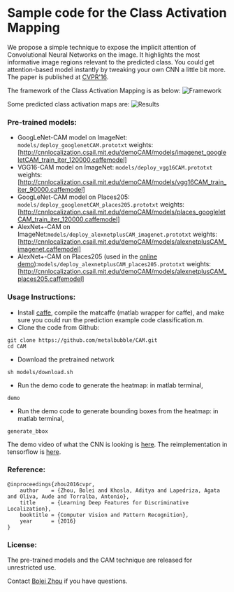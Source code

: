 # Sample code for the Class Activation Mapping
We propose a simple technique to expose the implicit attention of Convolutional Neural Networks on the image. It highlights the most informative image regions relevant to the predicted class. You could get attention-based model instantly by tweaking your own CNN a little bit more. The paper is published at [CVPR'16](http://arxiv.org/pdf/1512.04150.pdf).

The framework of the Class Activation Mapping is as below:
![Framework](http://cnnlocalization.csail.mit.edu/framework.jpg)

Some predicted class activation maps are:
![Results](http://cnnlocalization.csail.mit.edu/example.jpg)

### Pre-trained models:
* GoogLeNet-CAM model on ImageNet: ```models/deploy_googlenetCAM.prototxt``` weights:[http://cnnlocalization.csail.mit.edu/demoCAM/models/imagenet_googleletCAM_train_iter_120000.caffemodel]
* VGG16-CAM model on ImageNet: ```models/deploy_vgg16CAM.prototxt``` weights:[http://cnnlocalization.csail.mit.edu/demoCAM/models/vgg16CAM_train_iter_90000.caffemodel]
* GoogLeNet-CAM model on Places205: ```models/deploy_googlenetCAM_places205.prototxt``` weights:[http://cnnlocalization.csail.mit.edu/demoCAM/models/places_googleletCAM_train_iter_120000.caffemodel]
* AlexNet+-CAM on ImageNet:```models/deploy_alexnetplusCAM_imagenet.prototxt``` weights:[http://cnnlocalization.csail.mit.edu/demoCAM/models/alexnetplusCAM_imagenet.caffemodel]
* AlexNet+-CAM on Places205 (used in the [online demo](http://places.csail.mit.edu/demo.html)):```models/deploy_alexnetplusCAM_places205.prototxt``` weights:[http://cnnlocalization.csail.mit.edu/demoCAM/models/alexnetplusCAM_places205.caffemodel]

### Usage Instructions:
* Install [caffe](https://github.com/BVLC/caffe), compile the matcaffe (matlab wrapper for caffe), and make sure you could run the prediction example code classification.m.
* Clone the code from Github:
```
git clone https://github.com/metalbubble/CAM.git
cd CAM
```
* Download the pretrained network
```
sh models/download.sh
```
* Run the demo code to generate the heatmap: in matlab terminal, 
```
demo
```
* Run the demo code to generate bounding boxes from the heatmap: in matlab terminal,
```
generate_bbox
```

The demo video of what the CNN is looking is [here](https://www.youtube.com/watch?v=fZvOy0VXWAI). The reimplementation in tensorflow is [here](https://github.com/jazzsaxmafia/Weakly_detector).

### Reference:
```
@inproceedings{zhou2016cvpr,
    author    = {Zhou, Bolei and Khosla, Aditya and Lapedriza, Agata and Oliva, Aude and Torralba, Antonio},
    title     = {Learning Deep Features for Discriminative Localization},
    booktitle = {Computer Vision and Pattern Recognition},
    year      = {2016}
}
```
### License:
The pre-trained models and the CAM technique are released for unrestricted use.

Contact [Bolei Zhou](http://people.csail.mit.edu/bzhou/) if you have questions.
    
